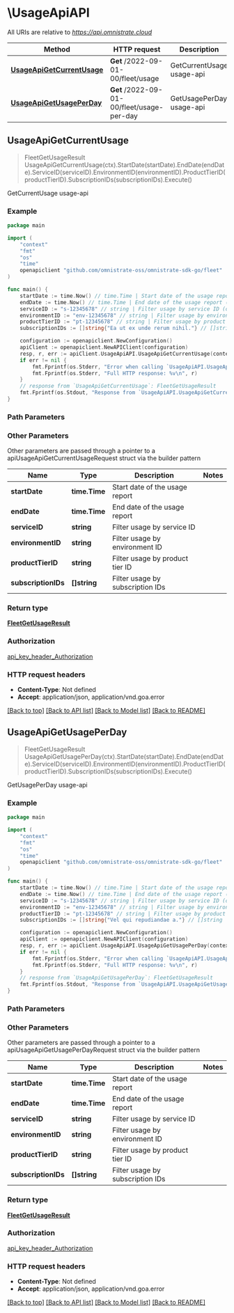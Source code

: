 # \UsageApiAPI

All URIs are relative to *https://api.omnistrate.cloud*

Method | HTTP request | Description
------------- | ------------- | -------------
[**UsageApiGetCurrentUsage**](UsageApiAPI.md#UsageApiGetCurrentUsage) | **Get** /2022-09-01-00/fleet/usage | GetCurrentUsage usage-api
[**UsageApiGetUsagePerDay**](UsageApiAPI.md#UsageApiGetUsagePerDay) | **Get** /2022-09-01-00/fleet/usage-per-day | GetUsagePerDay usage-api



## UsageApiGetCurrentUsage

> FleetGetUsageResult UsageApiGetCurrentUsage(ctx).StartDate(startDate).EndDate(endDate).ServiceID(serviceID).EnvironmentID(environmentID).ProductTierID(productTierID).SubscriptionIDs(subscriptionIDs).Execute()

GetCurrentUsage usage-api

### Example

```go
package main

import (
	"context"
	"fmt"
	"os"
    "time"
	openapiclient "github.com/omnistrate-oss/omnistrate-sdk-go/fleet"
)

func main() {
	startDate := time.Now() // time.Time | Start date of the usage report (optional)
	endDate := time.Now() // time.Time | End date of the usage report (optional)
	serviceID := "s-12345678" // string | Filter usage by service ID (optional)
	environmentID := "env-12345678" // string | Filter usage by environment ID (optional)
	productTierID := "pt-12345678" // string | Filter usage by product tier ID (optional)
	subscriptionIDs := []string{"Ea ut ex unde rerum nihil."} // []string | Filter usage by subscription IDs (optional)

	configuration := openapiclient.NewConfiguration()
	apiClient := openapiclient.NewAPIClient(configuration)
	resp, r, err := apiClient.UsageApiAPI.UsageApiGetCurrentUsage(context.Background()).StartDate(startDate).EndDate(endDate).ServiceID(serviceID).EnvironmentID(environmentID).ProductTierID(productTierID).SubscriptionIDs(subscriptionIDs).Execute()
	if err != nil {
		fmt.Fprintf(os.Stderr, "Error when calling `UsageApiAPI.UsageApiGetCurrentUsage``: %v\n", err)
		fmt.Fprintf(os.Stderr, "Full HTTP response: %v\n", r)
	}
	// response from `UsageApiGetCurrentUsage`: FleetGetUsageResult
	fmt.Fprintf(os.Stdout, "Response from `UsageApiAPI.UsageApiGetCurrentUsage`: %v\n", resp)
}
```

### Path Parameters



### Other Parameters

Other parameters are passed through a pointer to a apiUsageApiGetCurrentUsageRequest struct via the builder pattern


Name | Type | Description  | Notes
------------- | ------------- | ------------- | -------------
 **startDate** | **time.Time** | Start date of the usage report | 
 **endDate** | **time.Time** | End date of the usage report | 
 **serviceID** | **string** | Filter usage by service ID | 
 **environmentID** | **string** | Filter usage by environment ID | 
 **productTierID** | **string** | Filter usage by product tier ID | 
 **subscriptionIDs** | **[]string** | Filter usage by subscription IDs | 

### Return type

[**FleetGetUsageResult**](FleetGetUsageResult.md)

### Authorization

[api_key_header_Authorization](../README.md#api_key_header_Authorization)

### HTTP request headers

- **Content-Type**: Not defined
- **Accept**: application/json, application/vnd.goa.error

[[Back to top]](#) [[Back to API list]](../README.md#documentation-for-api-endpoints)
[[Back to Model list]](../README.md#documentation-for-models)
[[Back to README]](../README.md)


## UsageApiGetUsagePerDay

> FleetGetUsageResult UsageApiGetUsagePerDay(ctx).StartDate(startDate).EndDate(endDate).ServiceID(serviceID).EnvironmentID(environmentID).ProductTierID(productTierID).SubscriptionIDs(subscriptionIDs).Execute()

GetUsagePerDay usage-api

### Example

```go
package main

import (
	"context"
	"fmt"
	"os"
    "time"
	openapiclient "github.com/omnistrate-oss/omnistrate-sdk-go/fleet"
)

func main() {
	startDate := time.Now() // time.Time | Start date of the usage report (optional)
	endDate := time.Now() // time.Time | End date of the usage report (optional)
	serviceID := "s-12345678" // string | Filter usage by service ID (optional)
	environmentID := "env-12345678" // string | Filter usage by environment ID (optional)
	productTierID := "pt-12345678" // string | Filter usage by product tier ID (optional)
	subscriptionIDs := []string{"Vel qui repudiandae a."} // []string | Filter usage by subscription IDs (optional)

	configuration := openapiclient.NewConfiguration()
	apiClient := openapiclient.NewAPIClient(configuration)
	resp, r, err := apiClient.UsageApiAPI.UsageApiGetUsagePerDay(context.Background()).StartDate(startDate).EndDate(endDate).ServiceID(serviceID).EnvironmentID(environmentID).ProductTierID(productTierID).SubscriptionIDs(subscriptionIDs).Execute()
	if err != nil {
		fmt.Fprintf(os.Stderr, "Error when calling `UsageApiAPI.UsageApiGetUsagePerDay``: %v\n", err)
		fmt.Fprintf(os.Stderr, "Full HTTP response: %v\n", r)
	}
	// response from `UsageApiGetUsagePerDay`: FleetGetUsageResult
	fmt.Fprintf(os.Stdout, "Response from `UsageApiAPI.UsageApiGetUsagePerDay`: %v\n", resp)
}
```

### Path Parameters



### Other Parameters

Other parameters are passed through a pointer to a apiUsageApiGetUsagePerDayRequest struct via the builder pattern


Name | Type | Description  | Notes
------------- | ------------- | ------------- | -------------
 **startDate** | **time.Time** | Start date of the usage report | 
 **endDate** | **time.Time** | End date of the usage report | 
 **serviceID** | **string** | Filter usage by service ID | 
 **environmentID** | **string** | Filter usage by environment ID | 
 **productTierID** | **string** | Filter usage by product tier ID | 
 **subscriptionIDs** | **[]string** | Filter usage by subscription IDs | 

### Return type

[**FleetGetUsageResult**](FleetGetUsageResult.md)

### Authorization

[api_key_header_Authorization](../README.md#api_key_header_Authorization)

### HTTP request headers

- **Content-Type**: Not defined
- **Accept**: application/json, application/vnd.goa.error

[[Back to top]](#) [[Back to API list]](../README.md#documentation-for-api-endpoints)
[[Back to Model list]](../README.md#documentation-for-models)
[[Back to README]](../README.md)


